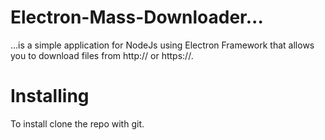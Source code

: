 # Electron-Mass-Downloader...
...is a simple application for NodeJs using Electron Framework that allows you to download files from http:// or https://.
# Installing
To install clone the repo with git.
